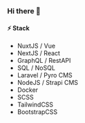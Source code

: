 ### Hi there 👋
#### ⚡ Stack
- NuxtJS / Vue
- NextJS / React
- GraphQL / RestAPI
- SQL / NoSQL
- Laravel / Pyro CMS
- NodeJS / Strapi CMS
- Docker
- SCSS
- TailwindCSS
- BootstrapCSS
<!---
#### 🌱 Fun stuff
- [Gerimis App](https://gerimis-app.vercel.app/)
- [NextJS Reactstrap](https://nextjs-reactstrap.now.sh/)
- [React Reactstrap](https://create-reactstrap-app.now.sh/)
- [FoodTale](https://foodtale.netlify.app/)
- [NuxtJS Vuetify](https://nuxtjs-vuetify-dashboard.netlify.app/)
 - [NuxtJS Chakra UI](https://nuxtjs-chakraui-template.netlify.app/) -->

<!--- [React Marvel Comics](https://react-marvel-app.vercel.app/) -->

<!--- #### 🔭 Visit my [Blog](https://dykraf.com/). -->


<!--
**dyarfi/dyarfi** is a ✨ _special_ ✨ repository because its `README.md` (this file) appears on your GitHub profile.

Here are some ideas to get you started:

- 🔭 I’m currently working on ...
- 🌱 I’m currently learning ...
- 👯 I’m looking to collaborate on ...
- 🤔 I’m looking for help with ...
- 💬 Ask me about ...
- 📫 How to reach me: ...
- 😄 Pronouns: ...
- ⚡ Fun fact: ...
-->
